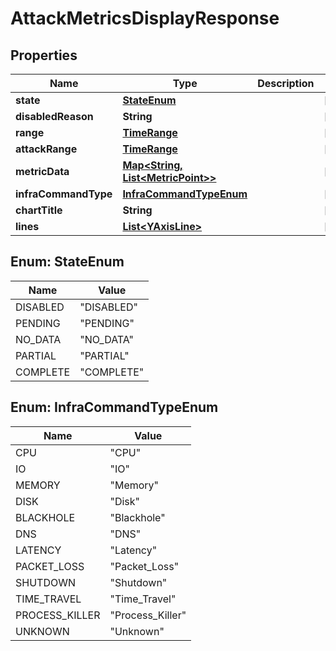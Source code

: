 
# AttackMetricsDisplayResponse

## Properties
Name | Type | Description | Notes
------------ | ------------- | ------------- | -------------
**state** | [**StateEnum**](#StateEnum) |  |  [optional]
**disabledReason** | **String** |  |  [optional]
**range** | [**TimeRange**](TimeRange.md) |  |  [optional]
**attackRange** | [**TimeRange**](TimeRange.md) |  |  [optional]
**metricData** | [**Map&lt;String, List&lt;MetricPoint&gt;&gt;**](List.md) |  |  [optional]
**infraCommandType** | [**InfraCommandTypeEnum**](#InfraCommandTypeEnum) |  |  [optional]
**chartTitle** | **String** |  |  [optional]
**lines** | [**List&lt;YAxisLine&gt;**](YAxisLine.md) |  |  [optional]


<a name="StateEnum"></a>
## Enum: StateEnum
Name | Value
---- | -----
DISABLED | &quot;DISABLED&quot;
PENDING | &quot;PENDING&quot;
NO_DATA | &quot;NO_DATA&quot;
PARTIAL | &quot;PARTIAL&quot;
COMPLETE | &quot;COMPLETE&quot;


<a name="InfraCommandTypeEnum"></a>
## Enum: InfraCommandTypeEnum
Name | Value
---- | -----
CPU | &quot;CPU&quot;
IO | &quot;IO&quot;
MEMORY | &quot;Memory&quot;
DISK | &quot;Disk&quot;
BLACKHOLE | &quot;Blackhole&quot;
DNS | &quot;DNS&quot;
LATENCY | &quot;Latency&quot;
PACKET_LOSS | &quot;Packet_Loss&quot;
SHUTDOWN | &quot;Shutdown&quot;
TIME_TRAVEL | &quot;Time_Travel&quot;
PROCESS_KILLER | &quot;Process_Killer&quot;
UNKNOWN | &quot;Unknown&quot;



